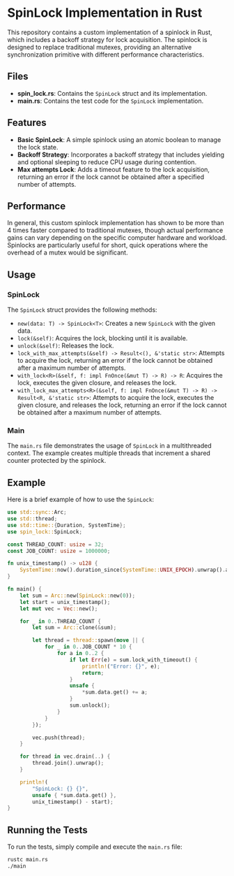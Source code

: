 # SpinLock Implementation in Rust

This repository contains a custom implementation of a spinlock in Rust, which includes a backoff strategy for lock acquisition. The spinlock is designed to replace traditional mutexes, providing an alternative synchronization primitive with different performance characteristics.

## Files

- **spin_lock.rs**: Contains the `SpinLock` struct and its implementation.
- **main.rs**: Contains the test code for the `SpinLock` implementation.

## Features

- **Basic SpinLock**: A simple spinlock using an atomic boolean to manage the lock state.
- **Backoff Strategy**: Incorporates a backoff strategy that includes yielding and optional sleeping to reduce CPU usage during contention.
- **Max attempts Lock**: Adds a timeout feature to the lock acquisition, returning an error if the lock cannot be obtained after a specified number of attempts.

## Performance

In general, this custom spinlock implementation has shown to be more than 4 times faster compared to traditional mutexes, though actual performance gains can vary depending on the specific computer hardware and workload. Spinlocks are particularly useful for short, quick operations where the overhead of a mutex would be significant.

## Usage

### SpinLock

The `SpinLock` struct provides the following methods:

- `new(data: T) -> SpinLock<T>`: Creates a new `SpinLock` with the given data.
- `lock(&self)`: Acquires the lock, blocking until it is available.
- `unlock(&self)`: Releases the lock.
- `lock_with_max_attempts(&self) -> Result<(), &'static str>`: Attempts to acquire the lock, returning an error if the lock cannot be obtained after a maximum number of attempts.
- `with_lock<R>(&self, f: impl FnOnce(&mut T) -> R) -> R`: Acquires the lock, executes the given closure, and releases the lock.
- `with_lock_max_attempts<R>(&self, f: impl FnOnce(&mut T) -> R) -> Result<R, &'static str>`: Attempts to acquire the lock, executes the given closure, and releases the lock, returning an error if the lock cannot be obtained after a maximum number of attempts.

### Main

The `main.rs` file demonstrates the usage of `SpinLock` in a multithreaded context. The example creates multiple threads that increment a shared counter protected by the spinlock.

## Example

Here is a brief example of how to use the `SpinLock`:

```rust
use std::sync::Arc;
use std::thread;
use std::time::{Duration, SystemTime};
use spin_lock::SpinLock;

const THREAD_COUNT: usize = 32;
const JOB_COUNT: usize = 1000000;

fn unix_timestamp() -> u128 {
    SystemTime::now().duration_since(SystemTime::UNIX_EPOCH).unwrap().as_millis()
}

fn main() {
    let sum = Arc::new(SpinLock::new(0));
    let start = unix_timestamp();
    let mut vec = Vec::new();

    for _ in 0..THREAD_COUNT {
        let sum = Arc::clone(&sum);

        let thread = thread::spawn(move || {
            for _ in 0..JOB_COUNT * 10 {
                for a in 0..2 {
                    if let Err(e) = sum.lock_with_timeout() {
                        println!("Error: {}", e);
                        return;
                    }
                    unsafe {
                        *sum.data.get() += a;
                    }
                    sum.unlock();
                }
            }
        });

        vec.push(thread);
    }

    for thread in vec.drain(..) {
        thread.join().unwrap();
    }

    println!(
        "SpinLock: {} {}",
        unsafe { *sum.data.get() },
        unix_timestamp() - start);
}
```

## Running the Tests

To run the tests, simply compile and execute the `main.rs` file:

```sh
rustc main.rs
./main
